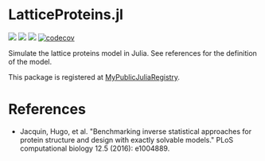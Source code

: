 # LatticeProteins.jl

[![](https://img.shields.io/badge/docs-stable-blue.svg)](https://cossio.github.io/LatticeProteins.jl/stable)
[![](https://img.shields.io/badge/docs-dev-blue.svg)](https://cossio.github.io/LatticeProteins.jl/dev)
![](https://github.com/cossio/LatticeProteins.jl/workflows/CI/badge.svg)
[![codecov](https://codecov.io/gh/cossio/LatticeProteins.jl/branch/main/graph/badge.svg?token=ZYj3NfqNvj)](https://codecov.io/gh/cossio/LatticeProteins.jl)

Simulate the lattice proteins model in Julia. See references for the definition of the model.

This package is registered at [MyPublicJuliaRegistry](https://github.com/cossio/MyPublicJuliaRegistry).

# References

* Jacquin, Hugo, et al. "Benchmarking inverse statistical approaches for protein structure and design with exactly solvable models." PLoS computational biology 12.5 (2016): e1004889.